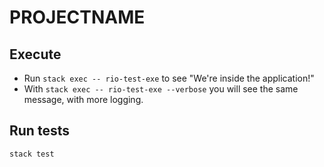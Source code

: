 # PROJECTNAME

## Execute  

* Run `stack exec -- rio-test-exe` to see "We're inside the application!"
* With `stack exec -- rio-test-exe --verbose` you will see the same message, with more logging.

## Run tests

`stack test`
